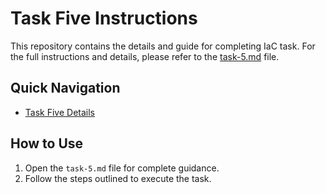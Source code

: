 # Task Five Instructions

This repository contains the details and guide for completing IaC task. For the full instructions and details, please refer to the [task-5.md](./task-5.md) file.

## Quick Navigation

- [Task Five Details](./task-5.md)

## How to Use

1. Open the `task-5.md` file for complete guidance.
2. Follow the steps outlined to execute the task.
